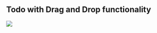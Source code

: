 ## Todo with Drag and Drop functionality

![](https://github.com/3KINGZ/RN-Todo/blob/master/screenshots/todo.gif?raw=true)
